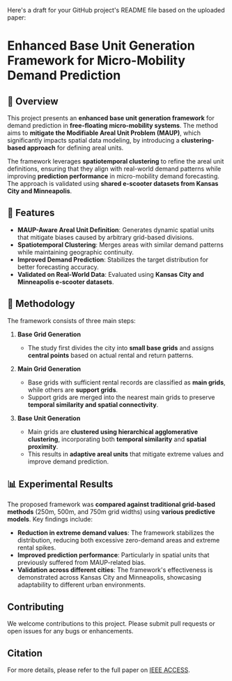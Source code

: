 Here's a draft for your GitHub project's README file based on the uploaded paper:  
# Enhanced Base Unit Generation Framework for Micro-Mobility Demand Prediction  

## 📌 Overview  
This project presents an **enhanced base unit generation framework** for demand prediction in **free-floating micro-mobility systems**. The method aims to **mitigate the Modifiable Areal Unit Problem (MAUP)**, which significantly impacts spatial data modeling, by introducing a **clustering-based approach** for defining areal units.  

The framework leverages **spatiotemporal clustering** to refine the areal unit definitions, ensuring that they align with real-world demand patterns while improving **prediction performance** in micro-mobility demand forecasting. The approach is validated using **shared e-scooter datasets from Kansas City and Minneapolis**.  

## 🚀 Features  
- **MAUP-Aware Areal Unit Definition**: Generates dynamic spatial units that mitigate biases caused by arbitrary grid-based divisions.  
- **Spatiotemporal Clustering**: Merges areas with similar demand patterns while maintaining geographic continuity.  
- **Improved Demand Prediction**: Stabilizes the target distribution for better forecasting accuracy.  
- **Validated on Real-World Data**: Evaluated using **Kansas City and Minneapolis e-scooter datasets**.  

## 🔧 Methodology  
The framework consists of three main steps:  

1. **Base Grid Generation**  
   - The study first divides the city into **small base grids** and assigns **central points** based on actual rental and return patterns.  

2. **Main Grid Generation**  
   - Base grids with sufficient rental records are classified as **main grids**, while others are **support grids**.  
   - Support grids are merged into the nearest main grids to preserve **temporal similarity and spatial connectivity**.  

3. **Base Unit Generation**  
   - Main grids are **clustered using hierarchical agglomerative clustering**, incorporating both **temporal similarity** and **spatial proximity**.  
   - This results in **adaptive areal units** that mitigate extreme values and improve demand prediction.  

## 📊 Experimental Results  
The proposed framework was **compared against traditional grid-based methods** (250m, 500m, and 750m grid widths) using **various predictive models**. Key findings include:  
- **Reduction in extreme demand values**: The framework stabilizes the distribution, reducing both excessive zero-demand areas and extreme rental spikes.  
- **Improved prediction performance**: Particularly in spatial units that previously suffered from MAUP-related bias.  
- **Validation across different cities**: The framework's effectiveness is demonstrated across Kansas City and Minneapolis, showcasing adaptability to different urban environments.  

## **Contributing**
We welcome contributions to this project. Please submit pull requests or open issues for any bugs or enhancements.

## **Citation**
For more details, please refer to the full paper on [IEEE ACCESS]([https://ieeexplore.ieee.org/document/10705154](https://doi.org/10.1049/itr2.12596)).
